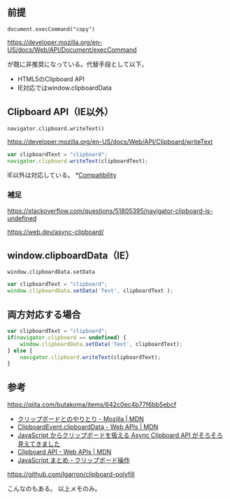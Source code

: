 ## 前提
`document.execCommand("copy")`

https://developer.mozilla.org/en-US/docs/Web/API/Document/execCommand

が既に非推奨になっている。代替手段として以下。

- HTML5のClipboard API
- IE対応ではwindow.clipboardData


## Clipboard API（IE以外）

`navigator.clipboard.writeText()`

https://developer.mozilla.org/en-US/docs/Web/API/Clipboard/writeText


```javascript
var clipboardText = "clipboard";
navigator.clipboard.writeText(clipboardText);

```

IE以外は対応している。
*[Compatibility](https://developer.mozilla.org/en-US/docs/Web/API/Clipboard/writeText#browser_compatibility)

### 補足

https://stackoverflow.com/questions/51805395/navigator-clipboard-is-undefined

https://web.dev/async-clipboard/


## window.clipboardData（IE）

`window.clipboardData.setData`

```javascript
var clipboardText = "clipboard";
window.clipboardData.setData('Text', clipboardText ); 
```

## 両方対応する場合

```javascript
var clipboardText = "clipboard";
if(navigator.clipboard == undefined) {
    window.clipboardData.setData('Text', clipboardText);
} else {
    navigator.clipboard.writeText(clipboardText);
}

```

## 参考

https://qiita.com/butakoma/items/642c0ec4b77f6bb5ebcf

- [クリップボードとのやりとり - Mozilla | MDN](https://developer.mozilla.org/ja/docs/Mozilla/Add-ons/WebExtensions/Interact_with_the_clipboard)
- [ClipboardEvent.clipboardData - Web APIs | MDN](https://developer.mozilla.org/en-US/docs/Web/API/ClipboardEvent/clipboardData)
- [JavaScript からクリップボードを扱える Async Clipboard API がそろそろ見えてきました](https://qiita.com/grapswiz/items/c9cfa986a8fe3cc6b41a)
- [Clipboard API - Web APIs | MDN](https://developer.mozilla.org/en-US/docs/Web/API/Clipboard_API)
- [JavaScript まとめ - クリップボード操作](http://cya.sakura.ne.jp/js/clipboardData.htm)


https://github.com/lgarron/clipboard-polyfill

こんなのもある。
以上メモのみ。
